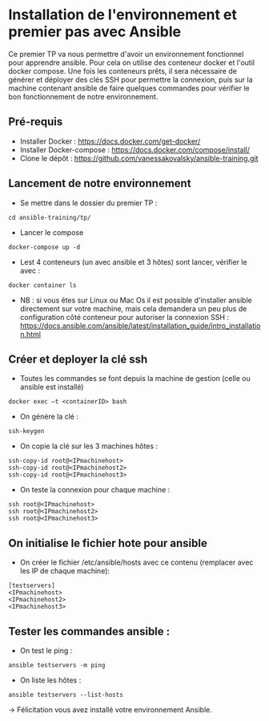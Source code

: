 # Installation de l'environnement et premier pas avec Ansible

Ce premier TP va nous permettre d'avoir un environnement fonctionnel pour apprendre ansible. Pour cela on utilise des conteneur docker et l'outil docker compose. Une fois les conteneurs prêts, il sera nécessaire de générer et déployer des clés SSH pour permettre la connexion, puis sur la machine contenant ansible de faire quelques commandes pour vérifier le bon fonctionnement de notre environnement.

## Pré-requis 
- Installer Docker  : https://docs.docker.com/get-docker/
- Installer Docker-compose : https://docs.docker.com/compose/install/
- Clone le dépôt : https://github.com/vanessakovalsky/ansible-training.git 

## Lancement de notre environnement
- Se mettre dans le dossier du premier TP :
```
cd ansible-training/tp/
```
- Lancer le compose 
```
docker-compose up -d
```
- Lest 4 conteneurs (un avec ansible et 3 hôtes) sont lancer, vérifier le avec : 
```
docker container ls
```
- NB : si vous êtes sur Linux ou Mac Os il est possible d'installer ansible directement sur votre machine, mais cela demandera un peu plus de configuration côté conteneur pour autoriser la connexion SSH : https://docs.ansible.com/ansible/latest/installation_guide/intro_installation.html

## Créer et deployer la clé ssh
- Toutes les commandes se font depuis la machine de gestion (celle ou ansible est installé)
```
docker exec –t <containerID> bash
```
- On génère la clé :
```
ssh-keygen
```
- On copie la clé sur les 3 machines hôtes :
```
ssh-copy-id root@<IPmachinehost> 
ssh-copy-id root@<IPmachinehost2> 
ssh-copy-id root@<IPmachinehost3>
```
- On teste la connexion pour chaque machine : 
```
ssh root@<IPmachinehost> 
ssh root@<IPmachinehost2> 
ssh root@<IPmachinehost3>
```

## On initialise le fichier hote pour ansible 
- On créer le fichier /etc/ansible/hosts avec ce contenu (remplacer avec les IP de chaque machine):
```
[testservers] 
<IPmachinehost>
<IPmachinehost2>
<IPmachinehost3>
```
## Tester les commandes ansible :
- On test le ping :
```
ansible testservers -m ping 
```
- On liste les hôtes :
```
ansible testservers --list-hosts
```

-> Félicitation vous avez installé votre environnement Ansible.